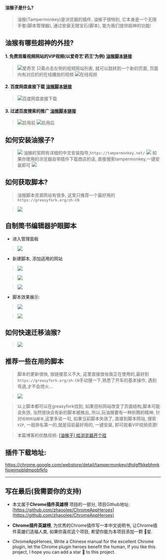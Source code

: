 #### 油猴子是什么?
> 油猴(Tampermonkey)是浏览器的插件, 油猴子很特别, 它本身是一个无限手套(脚本管理器), 通过安装无限宝石(脚本), 能为我们提供超神的功能!

## 油猴有哪些超神的外挂?
#### 1. 免费观看视频网站的VIP视频(以爱奇艺'药王'为例) [油猴脚本链接](https://greasyfork.org/zh-CN/scripts/27530-%E7%A0%B4%E8%A7%A3vip%E4%BC%9A%E5%91%98%E8%A7%86%E9%A2%91%E9%9B%86%E5%90%88)
> ![爱奇艺](https://user-gold-cdn.xitu.io/2019/5/3/16a7c4272ab1555a?w=1240&h=697&f=png&s=678644)
> 只需点击左侧的视频网站列表, 就可以跳转到一个新的页面, 页面内有对应的的在线播放的视频
> ![在线视频](https://user-gold-cdn.xitu.io/2019/5/3/16a7c42781c3fd0b?w=1240&h=705&f=png&s=587748)

#### 2. 百度网盘直接下载 [油猴脚本链接](https://greasyfork.org/zh-CN/scripts/39504-%E7%99%BE%E5%BA%A6%E7%BD%91%E7%9B%98%E7%9B%B4%E6%8E%A5%E4%B8%8B%E8%BD%BD%E5%8A%A9%E6%89%8B-%E7%9B%B4%E9%93%BE%E5%8A%A0%E9%80%9F%E7%89%88)
> ![百度网盘直接下载](https://user-gold-cdn.xitu.io/2019/5/3/16a7c42784808390?w=1240&h=749&f=png&s=110606)

#### 3. 过滤百度搜索的推广 [油猴脚本链接](https://greasyfork.org/zh-CN/scripts/14178-ac-baidu-%E4%BC%98%E5%8C%96%E7%99%BE%E5%BA%A6-%E6%90%9C%E7%8B%97-%E8%B0%B7%E6%AD%8C%E6%90%9C%E7%B4%A2%E7%BB%93%E6%9E%9C%E4%B9%8B%E9%87%8D%E5%AE%9A%E5%90%91%E5%8E%BB%E9%99%A4-%E5%8E%BB%E5%B9%BF%E5%91%8A-favicon)
> ![启用前](https://user-gold-cdn.xitu.io/2019/5/3/16a7c4278ef8c45d?w=1240&h=862&f=png&s=683974)
> ![启用后](https://user-gold-cdn.xitu.io/2019/5/3/16a7c42791a2bd10?w=1240&h=931&f=png&s=431222)
## 如何安装油猴子?
> ![](https://user-gold-cdn.xitu.io/2019/5/3/16a7c427b169a7a1?w=1240&h=507&f=png&s=24760)
> 油猴的官网有详细的中文安装指导,`https://tampermonkey.net/`
> ![](https://user-gold-cdn.xitu.io/2019/5/3/16a7c427e77ced7e?w=1240&h=580&f=png&s=226138)
如果你使用的浏览器自带插件下载商店的话, 直接搜索tampermonkey,一键安装即可
![](https://user-gold-cdn.xitu.io/2019/5/3/16a7c42801676102?w=1240&h=786&f=png&s=314673)

## 如何获取脚本?
> 油猴脚本资源网站有很多, 这里只推荐一个最好用的 `https://greasyfork.org/zh-CN`

> ![](https://user-gold-cdn.xitu.io/2019/5/3/16a7c42801c1c816?w=1240&h=832&f=png&s=348602)

## 自制简书编辑器护眼脚本
- 进入管理面板

> ![](https://user-gold-cdn.xitu.io/2019/5/3/16a7c428255c1c96?w=438&h=666&f=png&s=69772)

- 新建脚本, 添加适用的网站

> ![](https://user-gold-cdn.xitu.io/2019/5/3/16a7c42866283f46?w=1240&h=159&f=png&s=61996)

> ![](https://user-gold-cdn.xitu.io/2019/5/3/16a7c4286927e484?w=1240&h=535&f=png&s=153441)

> ![](https://user-gold-cdn.xitu.io/2019/5/3/16a7c4287a757dd9?w=1240&h=659&f=png&s=128491)
- 脚本效果展示:

> ![](https://user-gold-cdn.xitu.io/2019/5/3/16a7c428a9dad97c?w=1240&h=760&f=png&s=558282)


> ![](https://user-gold-cdn.xitu.io/2019/5/3/16a7c428bca713a6?w=1240&h=756&f=png&s=595611)

## 如何快速迁移油猴?

> ![](https://user-gold-cdn.xitu.io/2019/5/3/16a7c428d2e384fb?w=1240&h=569&f=png&s=118284)

## 推荐一些在用的脚本
> 脚本的更新很快, 放链接意义不大, 这里直接放张我正在使用的,最好到`https://greasyfork.org/zh-CN`手动搜一下,熟悉了开车的基本操作, 遇到弯道,才不会熄火...

> ![](https://user-gold-cdn.xitu.io/2019/5/3/16a7c428e2b9b1a8?w=1240&h=744&f=png&s=252298)

> 以上脚本都可以在greasyfork找到, 如果目标网站改变了页面结构,脚本可能会失效, 当然很快会有新的脚本被推出, 所以,玩油猴要有一种折腾的精神, 针对`视频网站脚本`,这里多说一句, 如果当前脚本失效了, 直接到脚本网站, 搜索`VIP`, 一般排名第一的,就是目前最好用的, 一键安装, 即可观看VIP视频资源!

> 本篇博客的优酷视频: [[油猴子] 给浏览器开个挂](http://v.youku.com/v_show/id_XMzYzNjU4MTk2NA==.html?spm=a2hzp.8244740.0.0)



## 插件下载地址:
https://chrome.google.com/webstore/detail/tampermonkey/dhdgffkkebhmkfjojejmpbldmpobfkfo

---

## 写在最后(我需要你的支持)
- 本文属于**Chrome插件英雄榜** 项目的一部分, 项目Github地址: [https://github.com/zhaoolee/ChromeAppHeroes](https://github.com/zhaoolee/ChromeAppHeroes)

- **Chrome插件英雄榜**, 为优秀的Chrome插件写一本中文说明书, 让Chrome插件英雄们造福人类, 如果你喜欢这个项目, 希望你能为本项目添加一颗 🌟星.

- ChromeAppHeroes, Write a Chinese manual for the excellent Chrome plugin, let the Chrome plugin heroes benefit the human, If you like this project, I hope you can add a star 🌟 to this project.


